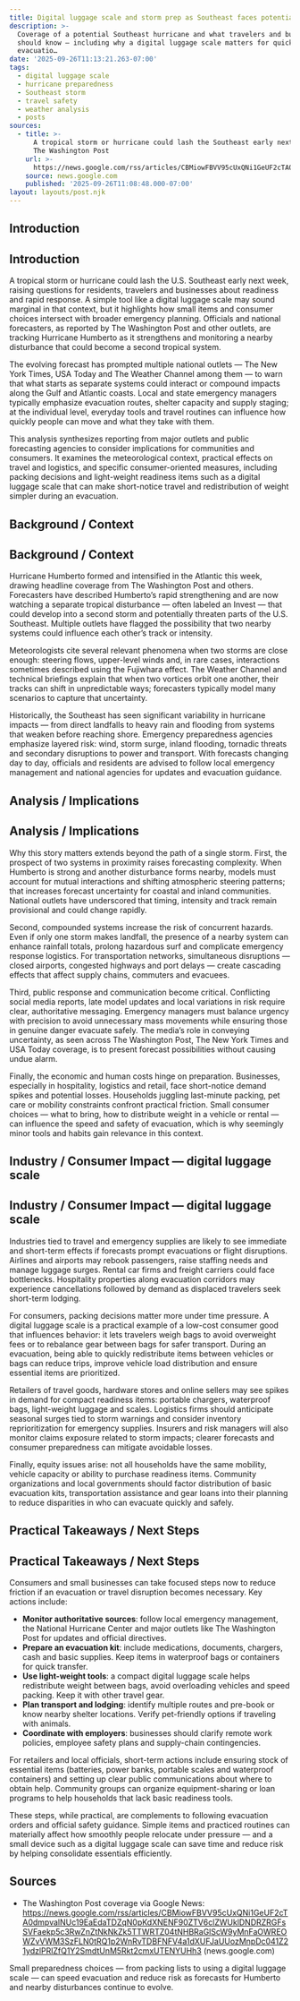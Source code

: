 ```yaml
---
title: Digital luggage scale and storm prep as Southeast faces potential h…
description: >-
  Coverage of a potential Southeast hurricane and what travelers and businesses
  should know — including why a digital luggage scale matters for quick
  evacuatio…
date: '2025-09-26T11:13:21.263-07:00'
tags:
  - digital luggage scale
  - hurricane preparedness
  - Southeast storm
  - travel safety
  - weather analysis
  - posts
sources:
  - title: >-
      A tropical storm or hurricane could lash the Southeast early next week -
      The Washington Post
    url: >-
      https://news.google.com/rss/articles/CBMiowFBVV95cUxQNi1GeUF2cTA0dmpvalNUc19EaEdaTDZqN0pKdXNENF90ZTV6clZWUklDNDRZRGFsSVFaekp5c3RwZnZtNkNkZk5TTWRTZ04tNHBRaGlScW9yMnFaOWREOWZvVWM3SzFLN0tRQ1p2WnRvTDBFNFV4a1dXUFJaUUozMnpDc041Z21ydzlPRlZfQ1Y2SmdtUnM5Rkt2cmxUTENYUHh3?oc=5
    source: news.google.com
    published: '2025-09-26T11:08:48.000-07:00'
layout: layouts/post.njk
---
```


## Introduction

## Introduction

A tropical storm or hurricane could lash the U.S. Southeast early next week, raising questions for residents, travelers and businesses about readiness and rapid response. A simple tool like a digital luggage scale may sound marginal in that context, but it highlights how small items and consumer choices intersect with broader emergency planning. Officials and national forecasters, as reported by The Washington Post and other outlets, are tracking Hurricane Humberto as it strengthens and monitoring a nearby disturbance that could become a second tropical system.

The evolving forecast has prompted multiple national outlets — The New York Times, USA Today and The Weather Channel among them — to warn that what starts as separate systems could interact or compound impacts along the Gulf and Atlantic coasts. Local and state emergency managers typically emphasize evacuation routes, shelter capacity and supply staging; at the individual level, everyday tools and travel routines can influence how quickly people can move and what they take with them.

This analysis synthesizes reporting from major outlets and public forecasting agencies to consider implications for communities and consumers. It examines the meteorological context, practical effects on travel and logistics, and specific consumer-oriented measures, including packing decisions and light-weight readiness items such as a digital luggage scale that can make short-notice travel and redistribution of weight simpler during an evacuation.

## Background / Context

## Background / Context

Hurricane Humberto formed and intensified in the Atlantic this week, drawing headline coverage from The Washington Post and others. Forecasters have described Humberto’s rapid strengthening and are now watching a separate tropical disturbance — often labeled an Invest — that could develop into a second storm and potentially threaten parts of the U.S. Southeast. Multiple outlets have flagged the possibility that two nearby systems could influence each other’s track or intensity.

Meteorologists cite several relevant phenomena when two storms are close enough: steering flows, upper-level winds and, in rare cases, interactions sometimes described using the Fujiwhara effect. The Weather Channel and technical briefings explain that when two vortices orbit one another, their tracks can shift in unpredictable ways; forecasters typically model many scenarios to capture that uncertainty.

Historically, the Southeast has seen significant variability in hurricane impacts — from direct landfalls to heavy rain and flooding from systems that weaken before reaching shore. Emergency preparedness agencies emphasize layered risk: wind, storm surge, inland flooding, tornadic threats and secondary disruptions to power and transport. With forecasts changing day to day, officials and residents are advised to follow local emergency management and national agencies for updates and evacuation guidance.

## Analysis / Implications

## Analysis / Implications

Why this story matters extends beyond the path of a single storm. First, the prospect of two systems in proximity raises forecasting complexity. When Humberto is strong and another disturbance forms nearby, models must account for mutual interactions and shifting atmospheric steering patterns; that increases forecast uncertainty for coastal and inland communities. National outlets have underscored that timing, intensity and track remain provisional and could change rapidly.

Second, compounded systems increase the risk of concurrent hazards. Even if only one storm makes landfall, the presence of a nearby system can enhance rainfall totals, prolong hazardous surf and complicate emergency response logistics. For transportation networks, simultaneous disruptions — closed airports, congested highways and port delays — create cascading effects that affect supply chains, commuters and evacuees.

Third, public response and communication become critical. Conflicting social media reports, late model updates and local variations in risk require clear, authoritative messaging. Emergency managers must balance urgency with precision to avoid unnecessary mass movements while ensuring those in genuine danger evacuate safely. The media’s role in conveying uncertainty, as seen across The Washington Post, The New York Times and USA Today coverage, is to present forecast possibilities without causing undue alarm.

Finally, the economic and human costs hinge on preparation. Businesses, especially in hospitality, logistics and retail, face short-notice demand spikes and potential losses. Households juggling last-minute packing, pet care or mobility constraints confront practical friction. Small consumer choices — what to bring, how to distribute weight in a vehicle or rental — can influence the speed and safety of evacuation, which is why seemingly minor tools and habits gain relevance in this context.

## Industry / Consumer Impact — digital luggage scale

## Industry / Consumer Impact — digital luggage scale

Industries tied to travel and emergency supplies are likely to see immediate and short-term effects if forecasts prompt evacuations or flight disruptions. Airlines and airports may rebook passengers, raise staffing needs and manage luggage surges. Rental car firms and freight carriers could face bottlenecks. Hospitality properties along evacuation corridors may experience cancellations followed by demand as displaced travelers seek short-term lodging.

For consumers, packing decisions matter more under time pressure. A digital luggage scale is a practical example of a low-cost consumer good that influences behavior: it lets travelers weigh bags to avoid overweight fees or to rebalance gear between bags for safer transport. During an evacuation, being able to quickly redistribute items between vehicles or bags can reduce trips, improve vehicle load distribution and ensure essential items are prioritized.

Retailers of travel goods, hardware stores and online sellers may see spikes in demand for compact readiness items: portable chargers, waterproof bags, light-weight luggage and scales. Logistics firms should anticipate seasonal surges tied to storm warnings and consider inventory reprioritization for emergency supplies. Insurers and risk managers will also monitor claims exposure related to storm impacts; clearer forecasts and consumer preparedness can mitigate avoidable losses.

Finally, equity issues arise: not all households have the same mobility, vehicle capacity or ability to purchase readiness items. Community organizations and local governments should factor distribution of basic evacuation kits, transportation assistance and gear loans into their planning to reduce disparities in who can evacuate quickly and safely.

## Practical Takeaways / Next Steps

## Practical Takeaways / Next Steps

Consumers and small businesses can take focused steps now to reduce friction if an evacuation or travel disruption becomes necessary. Key actions include:

- **Monitor authoritative sources**: follow local emergency management, the National Hurricane Center and major outlets like The Washington Post for updates and official directives.
- **Prepare an evacuation kit**: include medications, documents, chargers, cash and basic supplies. Keep items in waterproof bags or containers for quick transfer.
- **Use light-weight tools**: a compact digital luggage scale helps redistribute weight between bags, avoid overloading vehicles and speed packing. Keep it with other travel gear.
- **Plan transport and lodging**: identify multiple routes and pre-book or know nearby shelter locations. Verify pet-friendly options if traveling with animals.
- **Coordinate with employers**: businesses should clarify remote work policies, employee safety plans and supply-chain contingencies.

For retailers and local officials, short-term actions include ensuring stock of essential items (batteries, power banks, portable scales and waterproof containers) and setting up clear public communications about where to obtain help. Community groups can organize equipment-sharing or loan programs to help households that lack basic readiness tools.

These steps, while practical, are complements to following evacuation orders and official safety guidance. Simple items and practiced routines can materially affect how smoothly people relocate under pressure — and a small device such as a digital luggage scale can save time and reduce risk by helping consolidate essentials efficiently.

## Sources

- The Washington Post coverage via Google News: https://news.google.com/rss/articles/CBMiowFBVV95cUxQNi1GeUF2cTA0dmpvalNUc19EaEdaTDZqN0pKdXNENF90ZTV6clZWUklDNDRZRGFsSVFaekp5c3RwZnZtNkNkZk5TTWRTZ04tNHBRaGlScW9yMnFaOWREOWZvVWM3SzFLN0tRQ1p2WnRvTDBFNFV4a1dXUFJaUUozMnpDc041Z21ydzlPRlZfQ1Y2SmdtUnM5Rkt2cmxUTENYUHh3 (news.google.com)

Small preparedness choices — from packing lists to using a digital luggage scale — can speed evacuation and reduce risk as forecasts for Humberto and nearby disturbances continue to evolve.
